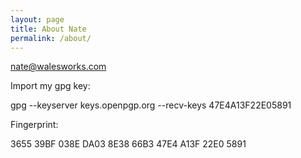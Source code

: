 ```yaml
---
layout: page
title: About Nate
permalink: /about/
---
```


nate@walesworks.com

Import my gpg key:

  gpg --keyserver keys.openpgp.org --recv-keys 47E4A13F22E05891

Fingerprint:

  3655 39BF 038E DA03 8E38  66B3 47E4 A13F 22E0 5891
